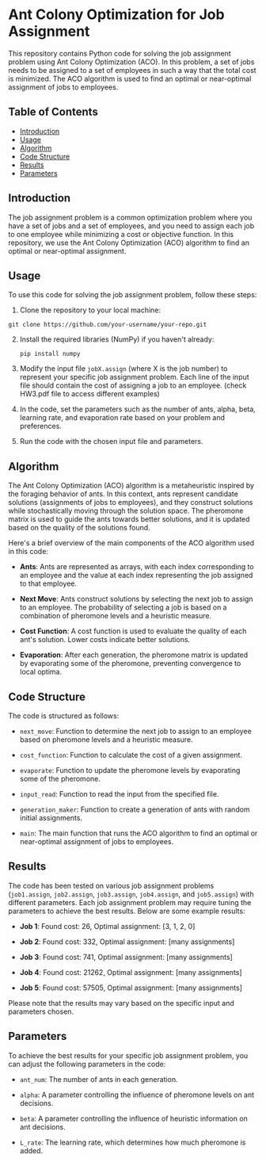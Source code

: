 # Ant Colony Optimization for Job Assignment

This repository contains Python code for solving the job assignment problem using Ant Colony Optimization (ACO). In this problem, a set of jobs needs to be assigned to a set of employees in such a way that the total cost is minimized. The ACO algorithm is used to find an optimal or near-optimal assignment of jobs to employees.

## Table of Contents

- [Introduction](#introduction)
- [Usage](#usage)
- [Algorithm](#algorithm)
- [Code Structure](#code-structure)
- [Results](#results)
- [Parameters](#parameters)

## Introduction

The job assignment problem is a common optimization problem where you have a set of jobs and a set of employees, and you need to assign each job to one employee while minimizing a cost or objective function. In this repository, we use the Ant Colony Optimization (ACO) algorithm to find an optimal or near-optimal assignment.

## Usage

To use this code for solving the job assignment problem, follow these steps:

1. Clone the repository to your local machine:

```
git clone https://github.com/your-username/your-repo.git
```

2. Install the required libraries (NumPy) if you haven't already:

   ```
   pip install numpy
   ```

3. Modify the input file `jobX.assign` (where X is the job number) to represent your specific job assignment problem. Each line of the input file should contain the cost of assigning a job to an employee. (check HW3.pdf file to access different examples)

4. In the code, set the parameters such as the number of ants, alpha, beta, learning rate, and evaporation rate based on your problem and preferences.

5. Run the code with the chosen input file and parameters.

## Algorithm

The Ant Colony Optimization (ACO) algorithm is a metaheuristic inspired by the foraging behavior of ants. In this context, ants represent candidate solutions (assignments of jobs to employees), and they construct solutions while stochastically moving through the solution space. The pheromone matrix is used to guide the ants towards better solutions, and it is updated based on the quality of the solutions found.

Here's a brief overview of the main components of the ACO algorithm used in this code:

- **Ants**: Ants are represented as arrays, with each index corresponding to an employee and the value at each index representing the job assigned to that employee.

- **Next Move**: Ants construct solutions by selecting the next job to assign to an employee. The probability of selecting a job is based on a combination of pheromone levels and a heuristic measure.

- **Cost Function**: A cost function is used to evaluate the quality of each ant's solution. Lower costs indicate better solutions.

- **Evaporation**: After each generation, the pheromone matrix is updated by evaporating some of the pheromone, preventing convergence to local optima.

## Code Structure

The code is structured as follows:

- `next_move`: Function to determine the next job to assign to an employee based on pheromone levels and a heuristic measure.

- `cost_function`: Function to calculate the cost of a given assignment.

- `evaporate`: Function to update the pheromone levels by evaporating some of the pheromone.

- `input_read`: Function to read the input from the specified file.

- `generation_maker`: Function to create a generation of ants with random initial assignments.

- `main`: The main function that runs the ACO algorithm to find an optimal or near-optimal assignment of jobs to employees.

## Results

The code has been tested on various job assignment problems (`job1.assign`, `job2.assign`, `job3.assign`, `job4.assign`, and `job5.assign`) with different parameters. Each job assignment problem may require tuning the parameters to achieve the best results. Below are some example results:

- **Job 1**: Found cost: 26, Optimal assignment: [3, 1, 2, 0]

- **Job 2**: Found cost: 332, Optimal assignment: [many assignments]

- **Job 3**: Found cost: 741, Optimal assignment: [many assignments]

- **Job 4**: Found cost: 21262, Optimal assignment: [many assignments]

- **Job 5**: Found cost: 57505, Optimal assignment: [many assignments]

Please note that the results may vary based on the specific input and parameters chosen.

## Parameters

To achieve the best results for your specific job assignment problem, you can adjust the following parameters in the code:

- `ant_num`: The number of ants in each generation.

- `alpha`: A parameter controlling the influence of pheromone levels on ant decisions.

- `beta`: A parameter controlling the influence of heuristic information on ant decisions.

- `L_rate`: The learning rate, which determines how much pheromone is added.


